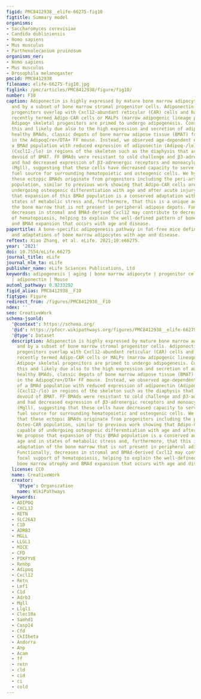 ```yaml
---
figid: PMC8412938__elife-66275-fig10
figtitle: Summary model
organisms:
- Saccharomyces cerevisiae
- Candida dubliniensis
- Homo sapiens
- Mus musculus
- Parthenolecanium pruinosum
organisms_ner:
- Homo sapiens
- Mus musculus
- Drosophila melanogaster
pmcid: PMC8412938
filename: elife-66275-fig10.jpg
figlink: /pmc/articles/PMC8412938/figure/fig10/
number: F10
caption: Adiponectin is highly expressed by mature bone marrow adipocytes (BMAds)
  and by a subset of bone marrow stromal progenitor cells. Adiponectin-expressing
  progenitors overlap with Cxcl12-abundant reticular (CAR) cells and have been more
  recently termed Adipo-CAR cells or MALPs (marrow adipogenic lineage precursors).
  Adipoq+ skeletal progenitors are primed to undergo adipogenesis. Consistent with
  this and likely due also to the high expression and secretion of adiponectin by
  healthy BMAds, classic depots of bone marrow adipose tissue (BMAT) failed to form
  in the AdipoqCre+/DTA+ FF mouse. Instead, we observed age-dependent expansion of
  a BMAd population with reduced expression of adiponectin (Adipoq-/lo) and Cxcl12
  (Cxcl12-/lo) in regions of the skeleton such as the diaphysis that are generally
  devoid of BMAT. FF BMAds were resistant to cold challenge and β3-adrenergic stimulation
  and had decreased expression of β3-adrenergic receptors and monoacylglycerol lipase
  (Mgll), suggesting that these cells have decreased capacity to serve as a local
  fuel source for surrounding hematopoietic and osteogenic cells. We hypothesize that
  these ectopic BMAds originate from progenitors including the peri-arteriolar Osteo-CAR
  population, similar to previous work showing that Adipo-CAR cells are capable of
  undergoing osteogenic differentiation with age and after acute injury. We propose
  that expansion of this BMAd population is a conserved adaptation with age and in
  states of metabolic stress and, furthermore, that this is a unique adaptation of
  the bone marrow that is not present in peripheral adipose depots. Functionally,
  decreases in stromal and BMAd-derived Cxcl12 may contribute to decreased focal support
  of hematopoiesis, helping to explain the well-defined pattern of bone marrow atrophy
  and BMAd expansion that occurs with age and disease.
papertitle: A bone-specific adipogenesis pathway in fat-free mice defines key origins
  and adaptations of bone marrow adipocytes with age and disease.
reftext: Xiao Zhang, et al. eLife. 2021;10:e66275.
year: '2021'
doi: 10.7554/eLife.66275
journal_title: eLife
journal_nlm_ta: eLife
publisher_name: eLife Sciences Publications, Ltd
keywords: adipogenesis | aging | bone marrow adipocyte | progenitor cells | metabolism
  | adiponectin | Mouse
automl_pathway: 0.9233292
figid_alias: PMC8412938__F10
figtype: Figure
redirect_from: /figures/PMC8412938__F10
ndex: ''
seo: CreativeWork
schema-jsonld:
  '@context': https://schema.org/
  '@id': https://pfocr.wikipathways.org/figures/PMC8412938__elife-66275-fig10.html
  '@type': Dataset
  description: Adiponectin is highly expressed by mature bone marrow adipocytes (BMAds)
    and by a subset of bone marrow stromal progenitor cells. Adiponectin-expressing
    progenitors overlap with Cxcl12-abundant reticular (CAR) cells and have been more
    recently termed Adipo-CAR cells or MALPs (marrow adipogenic lineage precursors).
    Adipoq+ skeletal progenitors are primed to undergo adipogenesis. Consistent with
    this and likely due also to the high expression and secretion of adiponectin by
    healthy BMAds, classic depots of bone marrow adipose tissue (BMAT) failed to form
    in the AdipoqCre+/DTA+ FF mouse. Instead, we observed age-dependent expansion
    of a BMAd population with reduced expression of adiponectin (Adipoq-/lo) and Cxcl12
    (Cxcl12-/lo) in regions of the skeleton such as the diaphysis that are generally
    devoid of BMAT. FF BMAds were resistant to cold challenge and β3-adrenergic stimulation
    and had decreased expression of β3-adrenergic receptors and monoacylglycerol lipase
    (Mgll), suggesting that these cells have decreased capacity to serve as a local
    fuel source for surrounding hematopoietic and osteogenic cells. We hypothesize
    that these ectopic BMAds originate from progenitors including the peri-arteriolar
    Osteo-CAR population, similar to previous work showing that Adipo-CAR cells are
    capable of undergoing osteogenic differentiation with age and after acute injury.
    We propose that expansion of this BMAd population is a conserved adaptation with
    age and in states of metabolic stress and, furthermore, that this is a unique
    adaptation of the bone marrow that is not present in peripheral adipose depots.
    Functionally, decreases in stromal and BMAd-derived Cxcl12 may contribute to decreased
    focal support of hematopoiesis, helping to explain the well-defined pattern of
    bone marrow atrophy and BMAd expansion that occurs with age and disease.
  license: CC0
  name: CreativeWork
  creator:
    '@type': Organization
    name: WikiPathways
  keywords:
  - ADIPOQ
  - CXCL12
  - RETN
  - SLC26A3
  - C1D
  - ADRB3
  - MGLL
  - LLGL1
  - MICE
  - CFD
  - PIKFYVE
  - Renbp
  - Adipoq
  - Cxcl12
  - Retn
  - Lmf1
  - C1d
  - Adrb3
  - Mgll
  - Llgl1
  - Clec10a
  - Samhd1
  - Casp14
  - Cfd
  - CkIIbeta
  - Andorra
  - Anp
  - Acam
  - ff
  - retn
  - cld
  - cid
  - ci
  - cold
---
```

